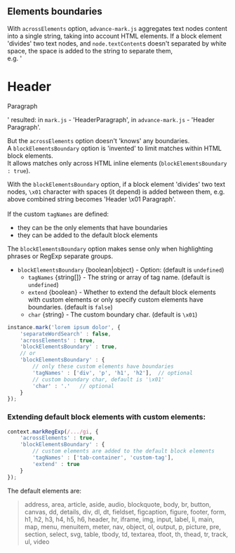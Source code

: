 
## Elements boundaries

With `acrossElements` option, `advance-mark.js` aggregates text nodes content into a single string, taking into account HTML elements.
If a block element 'divides' two text nodes, and `node.textContent`s doesn't separated by white space, the space is added to the string to separate them,  
e.g. '<h1>Header</h1><p>Paragraph</p>' resulted: in `mark.js` - 'HeaderParagraph', in `advance-mark.js` - 'Header Paragraph'.  

But the `acrossElements` option doesn't 'knows' any boundaries.  
A `blockElementsBoundary` option is 'invented' to limit matches within HTML block elements.  
It allows matches only across HTML inline elements (`blockElementsBoundary : true`).

With the `blockElementsBoundary` option, if a block element 'divides' two text nodes, `\x01` character with spaces (it depend) is added between them, e.g. above combined string becomes 'Header \x01 Paragraph'.
<br>  
If the custom `tagNames` are defined:
* they can be the only elements that have boundaries
* they can be added to the default block elements

The `blockElementsBoundary` option makes sense only when highlighting phrases or RegExp separate groups.

* `blockElementsBoundary` {boolean|object} - Option: (default is `undefined`)
  * `tagNames` {string[]} - The string or array of tag name. (default is `undefined`)
  * `extend` {boolean} - Whether to extend the default block elements with custom elements or only specify custom elements have boundaries. (default is `false`)
  * `char` {string} - The custom boundary char. (default is `\x01`)

``` js
instance.mark('lorem ipsum dolor', {
    'separateWordSearch' : false,
    'acrossElements' : true,
    'blockElementsBoundary' : true,
    // or
    'blockElementsBoundary' : {
        // only these custom elements have boundaries
        'tagNames' : ['div', 'p', 'h1', 'h2'],  // optional
        // custom boundary char, default is '\x01'
        'char' : '.'   // optional
    }
});
```

### Extending default block elements with custom elements:
``` js
context.markRegExp(/.../gi, {
    'acrossElements' : true,
    'blockElementsBoundary' : {
        // custom elements are added to the default block elements
        'tagNames' : ['tab-container', 'custom-tag'],
        'extend' : true
    }
});
```

The default elements are:
> address, area, article, aside, audio, blockquote, body, br, button, canvas, dd, details, div, dl, dt,
fieldset, figcaption, figure, footer, form, h1, h2, h3, h4, h5, h6, header, hr, iframe, img, input,
label, li, main, map, menu, menuitem, meter, nav, object, ol, output, p, picture, pre, section,
select, svg, table, tbody, td, textarea, tfoot, th, thead, tr, track, ul, video
